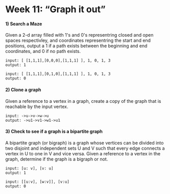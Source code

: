 # Week 11: “Graph it out”

#### 1) Search a Maze
Given a 2-d array filled with 1's and 0's representring closed and open spaces respectivley, and coordinates representring the start and end positions, output a 1 if a path exists between the beginning and end coordinates, and 0 if no path exists.
```
input: [ [1,1,1],[0,0,0],[1,1,1] ], 1, 0, 1, 3
output: 1

input: [ [1,1,1],[0,1,0],[1,1,1] ], 1, 0, 1, 3
output: 0
```
#### 2) Clone a graph
Given a reference to a vertex in a graph, create a copy of the graph that is reachable by the input vertex.
```
input: ->u->v->w->u
output: ->u1->v1->w1->u1
```
#### 3) Check to see if a graph is a bipartite graph
A bipartite graph (or bigraph) is a graph whose vertices can be divided into two disjoint and independent sets U and V such that every edge connects a vertex in U to one in V and vice versa. Given a reference to a vertex in the graph, determine if the graph is a bigraph or not.
```
input: [u: v], [v: u]
output: 1

input: [[u:v], [w:v]], [v:u]
output: 0
```
